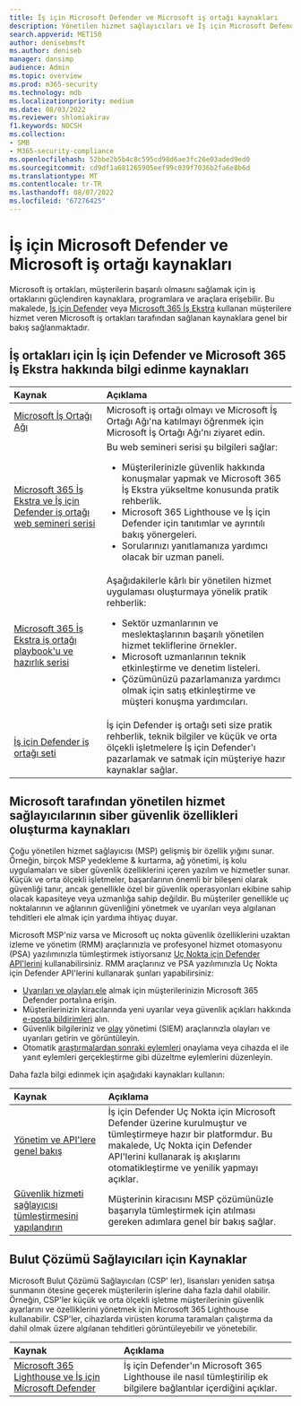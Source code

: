 ```yaml
---
title: İş için Microsoft Defender ve Microsoft iş ortağı kaynakları
description: Yönetilen hizmet sağlayıcıları ve İş için Microsoft Defender için kullanılabilir kaynaklar hakkında bilgi edinin.
search.appverid: MET150
author: denisebmsft
ms.author: deniseb
manager: dansimp
audience: Admin
ms.topic: overview
ms.prod: m365-security
ms.technology: mdb
ms.localizationpriority: medium
ms.date: 08/03/2022
ms.reviewer: shlomiakirav
f1.keywords: NOCSH
ms.collection:
- SMB
- M365-security-compliance
ms.openlocfilehash: 52bbe2b5b4c8c595cd98d6ae3fc26e03aded9ed0
ms.sourcegitcommit: cd9df1a681265905eef99c039f7036b2fa6e8b6d
ms.translationtype: MT
ms.contentlocale: tr-TR
ms.lasthandoff: 08/07/2022
ms.locfileid: "67276425"
---
```

# <a name="microsoft-defender-for-business-and-microsoft-partner-resources"></a>İş için Microsoft Defender ve Microsoft iş ortağı kaynakları

Microsoft iş ortakları, müşterilerin başarılı olmasını sağlamak için iş ortaklarını güçlendiren kaynaklara, programlara ve araçlara erişebilir. Bu makalede, [İş için Defender](mdb-overview.md) veya [Microsoft 365 İş Ekstra](../../business-premium/index.md) kullanan müşterilere hizmet veren Microsoft iş ortakları tarafından sağlanan kaynaklara genel bir bakış sağlanmaktadır.

## <a name="resources-for-partners-to-learn-about-defender-for-business-and-microsoft-365-business-premium"></a>İş ortakları için İş için Defender ve Microsoft 365 İş Ekstra hakkında bilgi edinme kaynakları

| Kaynak | Açıklama |
|:---|:---|
| [Microsoft İş Ortağı Ağı](https://partner.microsoft.com) | Microsoft iş ortağı olmayı ve Microsoft İş Ortağı Ağı'na katılmayı öğrenmek için Microsoft İş Ortağı Ağı'nı ziyaret edin. |
| [Microsoft 365 İş Ekstra ve İş için Defender iş ortağı web semineri serisi](https://aka.ms/M365MDBseries) | Bu web semineri serisi şu bilgileri sağlar: <ul><li>Müşterilerinizle güvenlik hakkında konuşmalar yapmak ve Microsoft 365 İş Ekstra yükseltme konusunda pratik rehberlik. </li><li>Microsoft 365 Lighthouse ve İş için Defender için tanıtımlar ve ayrıntılı bakış yönergeleri. </li><li>Sorularınızı yanıtlamanıza yardımcı olacak bir uzman paneli.</li></ul>   |
| [Microsoft 365 İş Ekstra iş ortağı playbook'u ve hazırlık serisi](https://aka.ms/M365BPPartnerPlaybook) |  Aşağıdakilerle kârlı bir yönetilen hizmet uygulaması oluşturmaya yönelik pratik rehberlik: <ul><li>Sektör uzmanlarının ve meslektaşlarının başarılı yönetilen hizmet tekliflerine örnekler. </li><li>Microsoft uzmanlarının teknik etkinleştirme ve denetim listeleri. </li><li>Çözümünüzü pazarlamanıza yardımcı olmak için satış etkinleştirme ve müşteri konuşma yardımcıları. </li></ul> |
| [İş için Defender iş ortağı seti](https://aka.ms/MDBPartnerKit) | İş için Defender iş ortağı seti size pratik rehberlik, teknik bilgiler ve küçük ve orta ölçekli işletmelere İş için Defender'ı pazarlamak ve satmak için müşteriye hazır kaynaklar sağlar.  |

## <a name="resources-for-microsoft-managed-service-providers-to-build-cybersecurity-capabilities"></a>Microsoft tarafından yönetilen hizmet sağlayıcılarının siber güvenlik özellikleri oluşturma kaynakları

Çoğu yönetilen hizmet sağlayıcısı (MSP) gelişmiş bir özellik yığını sunar. Örneğin, birçok MSP yedekleme & kurtarma, ağ yönetimi, iş kolu uygulamaları ve siber güvenlik özelliklerini içeren yazılım ve hizmetler sunar. Küçük ve orta ölçekli işletmeler, başarılarının önemli bir bileşeni olarak güvenliği tanır, ancak genellikle özel bir güvenlik operasyonları ekibine sahip olacak kapasiteye veya uzmanlığa sahip değildir. Bu müşteriler genellikle uç noktalarının ve ağlarının güvenliğini yönetmek ve uyarıları veya algılanan tehditleri ele almak için yardıma ihtiyaç duyar.

Microsoft MSP'niz varsa ve Microsoft uç nokta güvenlik özelliklerini uzaktan izleme ve yönetim (RMM) araçlarınızla ve profesyonel hizmet otomasyonu (PSA) yazılımınızla tümleştirmek istiyorsanız [Uç Nokta için Defender API'lerini](../defender-endpoint/management-apis.md) kullanabilirsiniz. RMM araçlarınız ve PSA yazılımınızla Uç Nokta için Defender API'lerini kullanarak şunları yapabilirsiniz:

- [Uyarıları ve olayları ele](mdb-respond-mitigate-threats.md) almak için müşterilerinizin Microsoft 365 Defender portalına erişin.
- Müşterilerinizin kiracılarında yeni uyarılar veya güvenlik açıkları hakkında [e-posta bildirimleri](mdb-email-notifications.md) alın.
- Güvenlik bilgileriniz ve [olay](mdb-view-manage-incidents.md) yönetimi (SIEM) araçlarınızla olayları ve uyarıları getirin ve görüntüleyin.
- Otomatik [araştırmalardan sonraki eylemleri](mdb-review-remediation-actions.md) onaylama veya cihazda el ile yanıt eylemleri gerçekleştirme gibi düzeltme eylemlerini düzenleyin.

Daha fazla bilgi edinmek için aşağıdaki kaynakları kullanın:

| Kaynak | Açıklama |
|:---|:---|
| [Yönetim ve API'lere genel bakış](../defender-endpoint/management-apis.md) | İş için Defender Uç Nokta için Microsoft Defender üzerine kurulmuştur ve tümleştirmeye hazır bir platformdur. Bu makalede, Uç Nokta için Defender API'lerini kullanarak iş akışlarını otomatikleştirme ve yenilik yapmayı açıklar. |
| [Güvenlik hizmeti sağlayıcısı tümleştirmesini yapılandırın](../defender-endpoint/configure-mssp-support.md) | Müşterinin kiracısını MSP çözümünüzle başarıyla tümleştirmek için atılması gereken adımlara genel bir bakış sağlar. |

## <a name="resources-for-cloud-solution-providers"></a>Bulut Çözümü Sağlayıcıları için Kaynaklar

Microsoft Bulut Çözümü Sağlayıcıları (CSP' ler), lisansları yeniden satışa sunmanın ötesine geçerek müşterilerin işlerine daha fazla dahil olabilir. Örneğin, CSP'ler küçük ve orta ölçekli işletme müşterilerinin güvenlik ayarlarını ve özelliklerini yönetmek için Microsoft 365 Lighthouse kullanabilir. CSP'ler, cihazlarda virüsten koruma taramaları çalıştırma da dahil olmak üzere algılanan tehditleri görüntüleyebilir ve yönetebilir.

| Kaynak | Açıklama |
|:---|:---|
| [Microsoft 365 Lighthouse ve İş için Microsoft Defender](mdb-lighthouse-integration.md) | İş için Defender'ın Microsoft 365 Lighthouse ile nasıl tümleştirilip ek bilgilere bağlantılar içerdiğini açıklar. |


